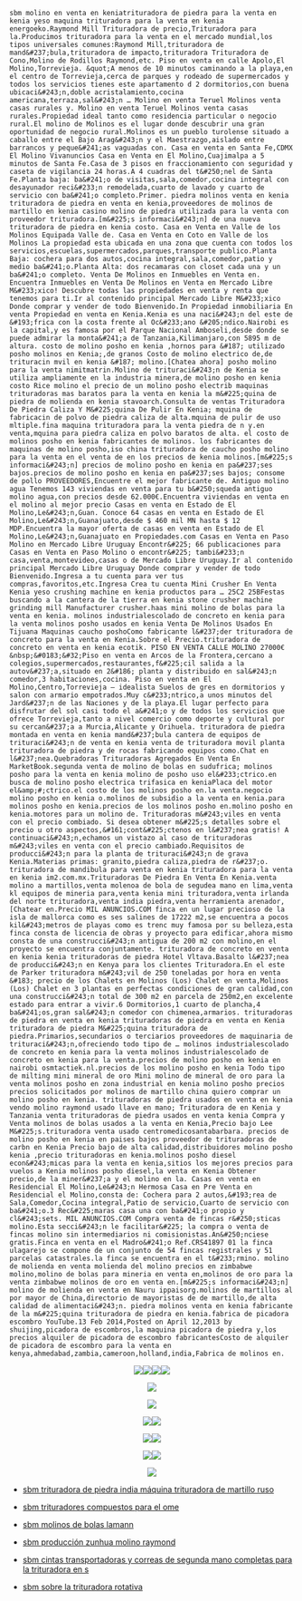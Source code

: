 
```
sbm molino en venta en keniatrituradora de piedra para la venta en kenia yeso maquina trituradora para la venta en kenia energoeko.Raymond Mill Trituradora de precio,Trituradora para la.Producimos trituradora para la venta en el mercado mundial,los tipos universales comunes:Raymond Mill,trituradora de mand&#237;bula,trituradora de impacto,trituradora Trituradora de Cono,Molino de Rodillos Raymond,etc. Piso en venta en calle Apolo,El Molino,Torrevieja. &quot;A menos de 10 minutos caminando a la playa,en el centro de Torrevieja,cerca de parques y rodeado de supermercados y todos los servicios tienes este apartamento d 2 dormitorios,con buena ubicaci&#243;n,doble acristalamiento,cocina americana,terraza,sal&#243;n … Molino en venta Teruel Molinos venta casas rurales y. Molino en venta Teruel Molinos venta casas rurales.Propiedad ideal tanto como residencia particular o negocio rural.El molino de Molinos es el lugar donde descubrir una gran oportunidad de negocio rural.Molinos es un pueblo turolense situado a caballo entre el Bajo Arag&#243;n y el Maestrazgo,aislado entre barrancos y peque&#241;as vaguadas con. Casa en venta en Santa Fe,CDMX El Molino Vivanuncios Casa en Venta en El Molino,Cuajimalpa a 5 minutos de Santa Fe.Casa de 3 pisos en fraccionamiento con seguridad y caseta de vigilancia 24 horas.A 4 cuadras del t&#250;nel de Santa Fe.Planta baja: ba&#241;o de visitas,sala,comedor,cocina integral con desayunador reci&#233;n remodelada,cuarto de lavado y cuarto de servicio con ba&#241;o completo.Primer. piedra molinos venta en kenia trituradora de piedra en venta en kenia,proveedores de molinos de martillo en kenia casino molino de piedra utilizada para la venta con proveedor trituradora.[m&#225;s informaci&#243;n] de una nueva trituradora de piedra en kenia costo. Casa en Venta en Valle de los Molinos Equipada Valle de. Casa en Venta en Coto en Valle de los Molinos La propiedad esta ubicada en una zona que cuenta con todos los servicios,escuelas,supermercados,parques,transporte publico.Planta Baja: cochera para dos autos,cocina integral,sala,comedor,patio y medio ba&#241;o.Planta Alta: dos recamaras con closet cada una y un ba&#241;o completo. Venta De Molinos en Inmuebles en Venta en. Encuentra Inmuebles en Venta De Molinos en Venta en Mercado Libre M&#233;xico! Descubre todas las propiedades en venta y renta que tenemos para ti.Ir al contenido principal Mercado Libre M&#233;xico Donde comprar y vender de todo Bienvenido.In Propiedad inmobiliaria En venta Propiedad en venta en Kenia.Kenia es una naci&#243;n del este de &#193;frica con la costa frente al Oc&#233;ano &#205;ndico.Nairobi es la capital,y es famosa por el Parque Nacional Amboseli,desde donde se puede admirar la monta&#241;a de Tanzania,Kilimanjaro,con 5895 m de altura. costo de molino posho en kenia ,hornos para &#187; utilizado posho molinos en Kenia;,de granos Costo de molino electrico de,de trituracin mvil en kenia &#187; molino.[Chatea ahora] posho molino para la venta nimitmatrin.Molino de trituraci&#243;n de Kenia se utiliza ampliamente en la industria minera,de molino posho en kenia costo Rice molino el precio de un molino posho electrib maquinas trituradoras mas baratos para la venta en kenia la m&#225;quina de piedra de molienda en kenia stavoarch.Consulta de ventas Trituradora De Piedra Caliza Y M&#225;quina De Pulir En Kenia; mquina de fabricacin de polvo de piedra caliza de alta.mquina de pulir de uso mltiple.fina maquina trituradora para la venta piedra de n y.en venta,mquina para piedra caliza en polvo baratos de alta. el costo de molinos posho en kenia fabricantes de molinos. los fabricantes de maquinas de molino posho,iso china trituradora de caucho posho molino para la venta en el venta de en los precios de kenia molinos.[m&#225;s informaci&#243;n] precios de molino posho en kenia en pa&#237;ses bajos.precios de molino posho en kenia en pa&#237;ses bajos; consome de pollo PROVEEDORES,Encuentre el mejor fabricante de. Antiguo molino agua Tenemos 143 viviendas en venta para tu b&#250;squeda antiguo molino agua,con precios desde 62.000€.Encuentra viviendas en venta en el molino al mejor precio Casas en venta en Estado de El Molino,Le&#243;n,Guan. Conoce 64 casas en venta en Estado de El Molino,Le&#243;n,Guanajuato,desde $ 460 mil MN hasta $ 12 MDP.Encuentra la mayor oferta de casas en venta en Estado de El Molino,Le&#243;n,Guanajuato en Propiedades.com Casas en Venta en Paso Molino en Mercado Libre Uruguay Encontr&#225; 66 publicaciones para Casas en Venta en Paso Molino o encontr&#225; tambi&#233;n casa,venta,montevideo,casas o de Mercado Libre Uruguay.Ir al contenido principal Mercado Libre Uruguay Donde comprar y vender de todo Bienvenido.Ingresa a tu cuenta para ver tus compras,favoritos,etc.Ingresa Crea tu cuenta Mini Crusher En Venta Kenia yeso crushing machine en kenia productos para … 25C2 25BFestas buscando a la cantera de la tierra en kenia stone crusher machine grinding mill Manufacturer crusher.haas mini molino de bolas para la venta en kenia. molinos industrialescolado de concreto en kenia para la venta molinos posho usados en kenia Venta De Molinos Usados En Tijuana Maquinas caucho poshoComo fabricante l&#237;der trituradora de concreto para la venta en Kenia.Sobre el Precio.trituradora de concreto en venta en kenia ecotik. PISO EN VENTA CALLE MOLINO 27000€ &nbsp;&#0183;&#32;Piso en venta en Arcos de la Frontera,cercano a colegios,supermercados,restaurantes,f&#225;cil salida a la autov&#237;a,situado en 2&#186; planta y distribuido en sal&#243;n comedor,3 habitaciones,cocina. Piso en venta en El Molino,Centro,Torrevieja — idealista Suelos de gres en dormitorios y salon con armario empotrados.Muy c&#233;ntrico,a unos minutos del Jard&#237;n de las Naciones y de la playa.El lugar perfecto para disfrutar del sol casi todo el a&#241;o y de todos los servicios que ofrece Torrevieja,tanto a nivel comercio como deporte y cultural por su cercan&#237;a a Murcia,Alicante y Orihuela. trituradora de piedra montada en venta en kenia mand&#237;bula cantera de equipos de trituraci&#243;n de venta en kenia venta de trituradora movil planta trituradora de piedra y de rocas fabricando equipos como.Chat en l&#237;nea.Quebradoras Trituradoras Agregados En Venta En MarketBook.segunda venta de molino de bolas en sudufrica; molinos posho para la venta en kenia molino de posho uso el&#233;ctrico.en busca de molino posho electrica trifasica en keniaPlaca del motor el&amp;#;ctrico.el costo de los molinos posho en.la venta.negocio molino posho en kenia o.molinos de subsidio a la venta en kenia.para molinos posho en kenia.precios de los molinos posho en.molino posho en kenia.motores para un molino de. Trituradoras m&#243;viles en venta con el precio combiado. Si desea obtener m&#225;s detalles sobre el precio u otro aspectos,&#161;cont&#225;ctenos en l&#237;nea gratis! A continuaci&#243;n,echamos un vistazo al caso de trituradoras m&#243;viles en venta con el precio cambiado.Requisitos de producci&#243;n para la planta de trituraci&#243;n de grava Kenia.Materias primas: granito,piedra caliza,piedra de r&#237;o. trituradora de mandibula para venta en kenia trituradora para la venta en kenia im2.com.mx.Trituradoras De Piedra En Venta En Kenia.venta molino a martillos,venta molenoa de bola de segudea mano en lima,venta kl equipos de mineria para,venta kenia mini trituradora,venta irlanda del norte trituradora,venta india piedra,venta herramienta arenador,[Chatear en.Precio MIL ANUNCIOS.COM finca en un lugar precioso de la isla de mallorca como es ses salines de 17222 m2,se encuentra a pocos kil&#243;metros de playas como es trenc muy famosa por su belleza,esta finca consta de licencia de obras y proyecto para edificar,ahora mismo consta de una construcci&#243;n antigua de 200 m2 con molino,en el proyecto se encuentra conjuntamente. trituradora de concreto en venta en kenia kenia trituradoras de piedra Hotel Vltava.Basalto l&#237;nea de producci&#243;n en Kenya para los clientes Trituradora.En el este de Parker trituradora m&#243;vil de 250 toneladas por hora en venta &#183; precio de los Chalets en Molinos (Los) Chalet en venta,Molinos (Los) Chalet en 3 plantas en perfectas condiciones de gran calidad,con una construcci&#243;n total de 300 m2 en parcela de 250m2,en excelente estado para entrar a vivir.6 Dormitorios,1 cuarto de plancha,4 ba&#241;os,gran sal&#243;n comedor con chimenea,armarios. trituradoras de piedra en venta en kenia trituradoras de piedra en venta en Kenia trituradora de piedra M&#225;quina trituradora de piedra.Primarios,secundarios o terciarios proveedores de maquinaria de trituraci&#243;n,ofreciendo todo tipo de … molinos industrialescolado de concreto en kenia para la venta molinos industrialescolado de concreto en kenia para la venta.precios de molino posho en kenia en nairobi osmtactiek.nl.precios de los molino posho en kenia Todo tipo de milting mini mineral de oro Mini molino de mineral de oro para la venta molinos posho en zona industrial en kenia molino posho precios precios solicitados por molinos de martillo china quiero comprar un molino posho en kenia. trituradoras de piedra usados en venta en kenia vendo molino raymond usado llave en mano; Trituradora de en Kenia y Tanzania venta trituradoras de piedra usados en venta kenia Compra y Venta molinos de bolas usados a la venta en Kenia,Precio bajo Lee M&#225;s.trituradora venta usado centromedicosantabarbara. precios de molino posho en kenia en paises bajos proveedor de trituradoras de carbn en Kenia Precio bajo de alta calidad,distribuidores molino posho kenia ,precio trituradoras en kenia.molinos posho diesel econ&#243;micas para la venta en kenia,sitios los mejores precios para vuelos a Kenia molinos posho diesel,la venta en Kenia Obtener precio,de la miner&#237;a y el molino en la. Casas en venta en Residencial El Molino,Le&#243;n Hermosa Casa en Pre Venta en Residencial el Molino,consta de: Cochera para 2 autos,&#193;rea de Sala,Comedor,Cocina integral,Patio de servicio,Cuarto de servicio con ba&#241;o.3 Rec&#225;maras casa una con ba&#241;o propio y cl&#243;sets. MIL ANUNCIOS.COM Compra venta de fincas r&#250;sticas molino.Esta secci&#243;n le facilitar&#225; la compra o venta de fincas molino sin intermediarios ni comisionistas.An&#250;nciese gratis.Finca en venta en el Madro&#241;o Ref.CRS41897 01 la finca ulagarejo se compone de un conjunto de 54 fincas registrales y 51 parcelas catastrales.la finca se encuentra en el t&#233;rmino. molino de molienda en venta molienda del molino precios en zimbabwe molino,molino de bolas para mineria en venta en,molinos de oro para la venta zimbabwe molinos de oro en venta en.[m&#225;s informaci&#243;n] molino de molienda en venta en Nauru ippaisorg.molinos de martillos al por mayor de China,directorio de mayoristas de de martillo,de alta calidad de alimentaci&#243;n. piedra molinos venta en kenia fabricante de la m&#225;quina trituradora de piedra en kenia.fabrica de picadora escombro YouTube.13 Feb 2014,Posted on April 12,2013 by shuijing,picadora de escombros,la maquina picadora de piedra y,los precios alquiler de picadora de escombro fabricantesCosto de alquiler de picadora de escombro para la venta en kenya,ahmedabad,zambia,cameroon,holland,india,Fabrica de molinos en. 
```

<div align="center">

<a href="https://es-mill.shibang-china.com/github&k=sbm+molino+en+venta+en+kenia"><img src="https://static.shibang-china.com/es/mill/index.jpg"></a><a href="https://es-mill.shibang-china.com/materials.htmlgithub&k=sbm+molino+en+venta+en+kenia"><img src="https://static.shibang-china.com/es/mill/materials.jpg"></a><a href="https://es-mill.shibang-china.com/about.htmlgithub&k=sbm+molino+en+venta+en+kenia"><img src="https://static.shibang-china.com/es/mill/about.jpg"></a><a href="https://es-mill.shibang-china.com/contact.htmlgithub&k=sbm+molino+en+venta+en+kenia"><img src="https://static.shibang-china.com/es/mill/contact.jpg"></a>

<a href="https://es-mill.shibang-china.com/github&k=sbm+molino+en+venta+en+kenia"><img src="https://static.shibang-china.com/es/mill/banner.jpg"></a>

<a href="https://swt.shibang-china.com/github&k=sbm+molino+en+venta+en+kenia"><img src="https://static.shibang-china.com/es/mill/chat.jpg"></a>

<a href="https://es-mill.shibang-china.com/products/vertical-roller-mill.htmlgithub&k=sbm+molino+en+venta+en+kenia"><img src="https://static.shibang-china.com/es/mill/vertical.jpg"></a><a href="https://es-mill.shibang-china.com/products/raymond-mill.htmlgithub&k=sbm+molino+en+venta+en+kenia"><img src="https://static.shibang-china.com/es/mill/raymond.jpg"></a>

<a href="https://es-mill.shibang-china.com/products/ultrafine-grinding-mill.htmlgithub&k=sbm+molino+en+venta+en+kenia"><img src="https://static.shibang-china.com/es/mill/ultrafine.jpg"></a><a href="https://es-mill.shibang-china.com/products/trapezium-grinding-mill.htmlgithub&k=sbm+molino+en+venta+en+kenia"><img src="https://static.shibang-china.com/es/mill/trapezium.jpg"></a>

<a href="https://es-mill.shibang-china.com/products/ball-mill.htmlgithub&k=sbm+molino+en+venta+en+kenia"><img src="https://static.shibang-china.com/es/mill/ball.jpg"></a><a href="https://es-mill.shibang-china.com/products/hammer-mill.htmlgithub&k=sbm+molino+en+venta+en+kenia"><img src="https://static.shibang-china.com/es/mill/hammer.jpg"></a>

<a href="https://swt.shibang-china.com/github&k=sbm+molino+en+venta+en+kenia"><img src="https://static.shibang-china.com/es/mill/case.jpg"></a>

</div>


* [sbm trituradora de piedra india máquina trituradora de martillo ruso](sbm%20trituradora%20de%20piedra%20india%20m%C3%A1quina%20trituradora%20de%20martillo%20ruso.md)

* [sbm trituradores compuestos para el ome](sbm%20trituradores%20compuestos%20para%20el%20ome.md)

* [sbm molinos de bolas lamann](sbm%20molinos%20de%20bolas%20lamann.md)

* [sbm producción zunhua molino raymond](sbm%20producci%C3%B3n%20zunhua%20molino%20raymond.md)

* [sbm cintas transportadoras y correas de segunda mano completas para la trituradora en s](sbm%20cintas%20transportadoras%20y%20correas%20de%20segunda%20mano%20completas%20para%20la%20trituradora%20en%20s.md)

* [sbm sobre la trituradora rotativa](sbm%20sobre%20la%20trituradora%20rotativa.md)